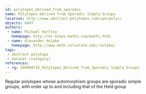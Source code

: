 ```yaml
---
id: polytopes_derived_from_sporadic
name: Polytopes Derived from Sporadic Simple Groups
location: http://www.abstract-polytopes.com/sporpolys/
objects: 6047
authors:
 - name: Michael Hartley
   homepage: http://dr-mikes-maths.com/maths.html
 - name: Alexander Hulpke
   homepage: http://www.math.colostate.edu/~hulpke/
tags:
 - abstract polytope
 - dataset (category)
references:
 - rg: 260908716_Polytopes_Derived_from_Sporadic_Simple_Groups
---
```


Regular polytopes whose automorphism groups are sporadic simple groups, with order up to and including that of the Held group
